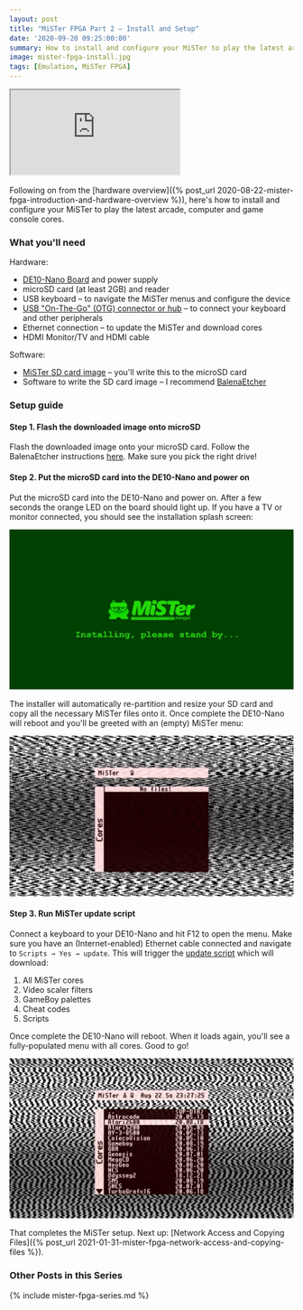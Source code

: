 ```yaml
---
layout: post
title: "MiSTer FPGA Part 2 – Install and Setup"
date: '2020-09-20 09:25:00:00'
summary: How to install and configure your MiSTer to play the latest arcade, computer and game console cores ...
image: mister-fpga-install.jpg
tags: [Emulation, MiSTer FPGA]
---
```


<div class="youtube-container">
<iframe src="https://www.youtube.com/embed/X77hmWYz9VM?rel=0" 
allowfullscreen class="youtube-video"></iframe>
</div> 

Following on from the [hardware overview]({% post_url 2020-08-22-mister-fpga-introduction-and-hardware-overview %}), here's how to install and configure your MiSTer to play the latest arcade, computer and game console cores.


### What you'll need

Hardware:

* <a href="https://github.com/MiSTer-devel/Main_MiSTer/wiki/How-to-start-with-MiSTer#1-de10-nano-board" target="_blank">DE10-Nano Board</a> and power supply
* microSD card (at least 2GB) and reader
* USB keyboard – to navigate the MiSTer menus and configure the device
* <a href="https://github.com/MiSTer-devel/Main_MiSTer/wiki/How-to-start-with-MiSTer#2-usb-connection" target="_blank">USB "On-The-Go" (OTG) connector or hub</a> – to connect your keyboard and other peripherals
* Ethernet connection – to update the MiSTer and download cores
* HDMI Monitor/TV and HDMI cable

Software:

* <a href="https://github.com/MiSTer-devel/mr-fusion/releases" target="_blank">MiSTer SD card image</a> – you'll write this to the microSD card
* Software to write the SD card image – I recommend <a href="https://www.balena.io/etcher/" target="_blank">BalenaEtcher</a>


### Setup guide


#### Step 1. Flash the downloaded image onto microSD

Flash the downloaded image onto your microSD card. Follow the BalenaEtcher instructions <a href="https://www.balena.io/etcher/" target="_blank">here</a>. Make sure you pick the right drive!


#### Step 2. Put the microSD card into the DE10-Nano and power on

Put the microSD card into the DE10-Nano and power on. After a few seconds the orange LED on the board should light up. If you have a TV or monitor connected, you should see the installation splash screen:

![](/img/posts/mister-fpga-install.jpg)

The installer will automatically re-partition and resize your SD card and copy all the necessary MiSTer files onto it. Once complete the DE10-Nano will reboot and you'll be greeted with an (empty) MiSTer menu:

![](/img/posts/mister-fpga-install-2.jpg)


#### Step 3. Run MiSTer update script

Connect a keyboard to your DE10-Nano and hit F12 to open the menu. Make sure you have an (Internet-enabled) Ethernet cable connected and navigate to `Scripts → Yes → update`. This will trigger the <a href="https://github.com/MiSTer-devel/Updater_script_MiSTer" target="_blank">update script</a> which will download:

1. All MiSTer cores
2. Video scaler filters
3. GameBoy palettes
4. Cheat codes
5. Scripts

Once complete the DE10-Nano will reboot. When it loads again, you'll see a fully-populated menu with all cores. Good to go!

![](/img/posts/mister-fpga-install-3.jpg)

That completes the MiSTer setup. Next up: [Network Access and Copying Files]({% post_url 2021-01-31-mister-fpga-network-access-and-copying-files %}).


### Other Posts in this Series

{% include mister-fpga-series.md %}
